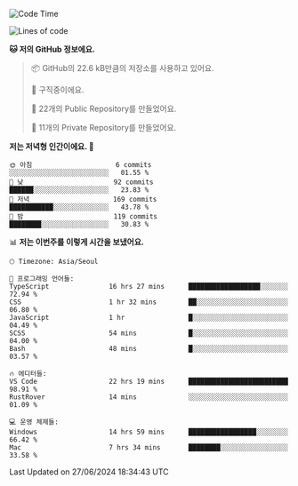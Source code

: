   <!--START_SECTION:waka-->
![Code Time](http://img.shields.io/badge/Code%20Time-694%20hrs%2032%20mins-blue)

![Lines of code](https://img.shields.io/badge/%EC%A0%80%EB%8A%94%20%EC%97%AC%ED%83%9C%EA%B9%8C%EC%A7%80%20-365.1%20thousand%20%EC%A4%84%EC%9D%98%20%EC%BD%94%EB%93%9C%EB%A5%BC%20%EC%9E%91%EC%84%B1%ED%96%88%EC%96%B4%EC%9A%94.-blue)

**🐱 저의 GitHub 정보에요.** 

> 📦 GitHub의 22.6 kB만큼의 저장소를 사용하고 있어요. 
 > 
> 💼 구직중이에요.
 > 
> 📜 22개의 Public Repository를 만들었어요. 
 > 
> 🔑 11개의 Private Repository를 만들었어요. 
 > 
**저는 저녁형 인간이에요. 🦉** 

```text
🌞 아침                     6 commits           ░░░░░░░░░░░░░░░░░░░░░░░░░   01.55 % 
🌆 낮　                     92 commits          ██████░░░░░░░░░░░░░░░░░░░   23.83 % 
🌃 저녁                     169 commits         ███████████░░░░░░░░░░░░░░   43.78 % 
🌙 밤　                     119 commits         ████████░░░░░░░░░░░░░░░░░   30.83 % 
```


📊 **저는 이번주를 이렇게 시간을 보냈어요.** 

```text
🕑︎ Timezone: Asia/Seoul

💬 프로그래밍 언어들: 
TypeScript               16 hrs 27 mins      ██████████████████░░░░░░░   72.94 % 
CSS                      1 hr 32 mins        ██░░░░░░░░░░░░░░░░░░░░░░░   06.80 % 
JavaScript               1 hr                █░░░░░░░░░░░░░░░░░░░░░░░░   04.49 % 
SCSS                     54 mins             █░░░░░░░░░░░░░░░░░░░░░░░░   04.00 % 
Bash                     48 mins             █░░░░░░░░░░░░░░░░░░░░░░░░   03.57 % 

🔥 에디터들: 
VS Code                  22 hrs 19 mins      █████████████████████████   98.91 % 
RustRover                14 mins             ░░░░░░░░░░░░░░░░░░░░░░░░░   01.09 % 

💻 운영 체제들: 
Windows                  14 hrs 59 mins      █████████████████░░░░░░░░   66.42 % 
Mac                      7 hrs 34 mins       ████████░░░░░░░░░░░░░░░░░   33.58 % 
```


 Last Updated on 27/06/2024 18:34:43 UTC
<!--END_SECTION:waka-->
